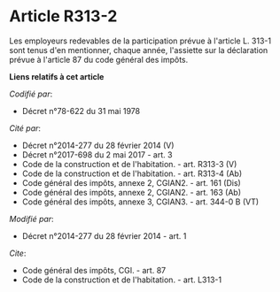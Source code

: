 # Article R313-2

Les employeurs redevables de la participation prévue à l'article L. 313-1 sont tenus d'en mentionner, chaque année,
l'assiette sur la déclaration prévue à l'article 87 du code général des impôts.

**Liens relatifs à cet article**

_Codifié par_:

  - Décret n°78-622 du 31 mai 1978

_Cité par_:

  - Décret n°2014-277 du 28 février 2014 (V)
  - Décret n°2017-698 du 2 mai 2017 - art. 3
  - Code de la construction et de l'habitation. - art. R313-3 (V)
  - Code de la construction et de l'habitation. - art. R313-4 (Ab)
  - Code général des impôts, annexe 2, CGIAN2. - art. 161 (Dis)
  - Code général des impôts, annexe 2, CGIAN2. - art. 163 (Ab)
  - Code général des impôts, annexe 3, CGIAN3. - art. 344-0 B (VT)

_Modifié par_:

  - Décret n°2014-277 du 28 février 2014 - art. 1

_Cite_:

  - Code général des impôts, CGI. - art. 87
  - Code de la construction et de l'habitation. - art. L313-1
